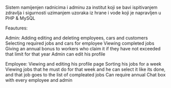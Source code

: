 Sistem namijenjen radnicima i adminu za institut koji se bavi ispitivanjem zdravlja i sigurnosti uzimanjem uzoraka iz hrane i vode koji je napravljen u  PHP & MySQL

Feautures:

Admin:
Adding editing and deleting employees, cars and customers
Selecting required jobs and cars for employee
Viewing completed jobs
Giving an annual bonus to workers who claim it if they have not exceeded that limit for that year
Admin can edit his profile

Employee:
Viewing and editing his profile page
Sorting his jobs for a week 
Viewing jobs that he must do for that week and he can select it like its done, and that job goes to the list of compleated jobs
Can require annual
Chat box with every employee and admin